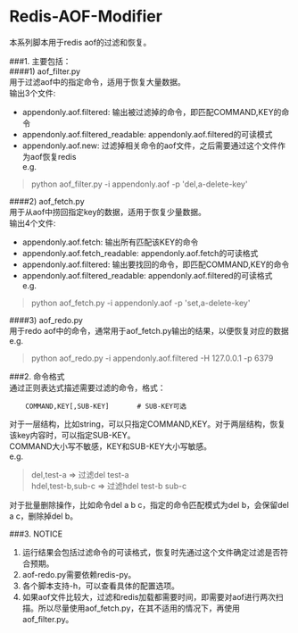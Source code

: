 Redis-AOF-Modifier
===============================

本系列脚本用于redis aof的过滤和恢复。  

###1. 主要包括：  
####1) aof_filter.py  
用于过滤aof中的指定命令，适用于恢复大量数据。  
输出3个文件:  
- appendonly.aof.filtered: 输出被过滤掉的命令，即匹配COMMAND,KEY的命令  
- appendonly.aof.filtered_readable: appendonly.aof.filtered的可读模式  
- appendonly.aof.new: 过滤掉相关命令的aof文件，之后需要通过这个文件作为aof恢复redis  
e.g.  
> python aof_filter.py -i appendonly.aof -p 'del,a-delete-key'

####2) aof_fetch.py  
  用于从aof中捞回指定key的数据，适用于恢复少量数据。  
  输出4个文件:  
- appendonly.aof.fetch: 输出所有匹配该KEY的命令  
- appendonly.aof.fetch_readable: appendonly.aof.fetch的可读格式  
- appendonly.aof.filtered: 输出要找回的命令，即匹配COMMAND,KEY的命令  
- appendonly.aof.filtered_readable: appendonly.aof.filtered的可读格式  
e.g.  
> python aof_fetch.py -i appendonly.aof -p 'set,a-delete-key'

####3) aof_redo.py  
   用于redo aof中的命令，通常用于aof_fetch.py输出的结果，以便恢复对应的数据  
e.g.  
> python aof_redo.py -i appendonly.aof.filtered -H 127.0.0.1 -p 6379
   
###2. 命令格式  
通过正则表达式描述需要过滤的命令，格式：

        COMMAND,KEY[,SUB-KEY]       # SUB-KEY可选  
    
对于一层结构，比如string，可以只指定COMMAND,KEY。对于两层结构，恢复该key内容时，可以指定SUB-KEY。  
COMMAND大小写不敏感，KEY和SUB-KEY大小写敏感。  
e.g.  
> del,test-a  => 过滤del test-a  
> hdel,test-b,sub-c   => 过滤hdel test-b sub-c  

对于批量删除操作，比如命令del a b c，指定的命令匹配模式为del b，会保留del a c，删除掉del b。  

###3. NOTICE  
1) 运行结果会包括过滤命令的可读格式，恢复时先通过这个文件确定过滤是否符合预期。  
2) aof-redo.py需要依赖redis-py。  
3) 各个脚本支持-h，可以查看具体的配置选项。  
4) 如果aof文件比较大，过滤和redis加载都需要时间，即需要对aof进行两次扫描。所以尽量使用aof_fetch.py，在其不适用的情况下，再使用aof_filter.py。
